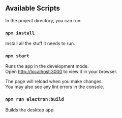 ## Available Scripts

In the project directory, you can run:

### `npm install`

Install all the stuff it needs to run.

### `npm start`

Runs the app in the development mode.\
Open [http://localhost:3000](http://localhost:3000) to view it in your browser.

The page will reload when you make changes.\
You may also see any lint errors in the console.

### `npm run electron:build`

Builds the desktop app.
